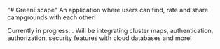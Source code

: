 "# GreenEscape" 
An application where users can find, rate and share campgrounds with each other!

Currently in progress...
Will be integrating cluster maps, authentication, authorization, security features with cloud databases and more!